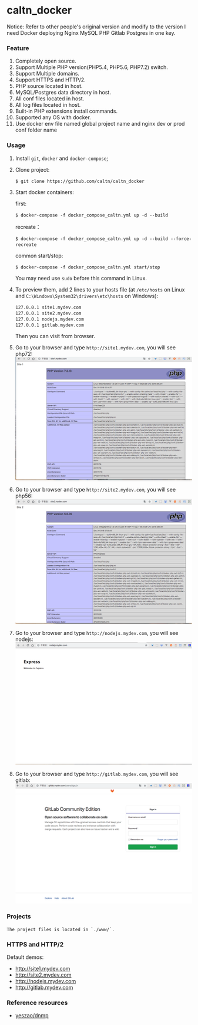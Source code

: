 # caltn_docker

Notice: Refer to other people's original version and modify to the version I need
Docker deploying Nginx MySQL PHP Gitlab Postgres in one key.

### Feature
1. Completely open source.
2. Support Multiple PHP version(PHP5.4, PHP5.6, PHP7.2) switch.
3. Support Multiple domains.
4. Support HTTPS and HTTP/2.
5. PHP source located in host.
6. MySQL/Postgres data directory in host.
7. All conf files located in host.
8. All log files located in host.
9. Built-in PHP extensions install commands.
10. Supported any OS with docker.
11. Use docker env file named global project name and nginx dev or prod conf folder name

### Usage
1. Install `git`, `docker` and `docker-compose`;
2. Clone project:
    ```
    $ git clone https://github.com/caltn/caltn_docker
    ```
4. Start docker containers:
    
    first:
    ```
    $ docker-compose -f docker_compose_caltn.yml up -d --build
    ```

    recreate：
    ```
    $ docker-compose -f docker_compose_caltn.yml up -d --build --force-recreate
    ```

    common start/stop:
    ```
    $ docker-compose -f docker_compose_caltn.yml start/stop
    ```
    You may need use `sudo` before this command in Linux.
5. To preview them, add 2 lines to your hosts file (at `/etc/hosts` on Linux and `C:\Windows\System32\drivers\etc\hosts` on Windows):
    ```
    127.0.0.1 site1.mydev.com
    127.0.0.1 site2.mydev.com
    127.0.0.1 nodejs.mydev.com
    127.0.0.1 gitlab.mydev.com
    ```
    Then you can visit from browser.
6. Go to your browser and type `http://site1.mydev.com`, you will see php72:
![Demo Image](./doc/site1.png)
7. Go to your browser and type `http://site2.mydev.com`, you will see php56:
![Demo Image](./doc/site2.png)
8. Go to your browser and type `http://nodejs.mydev.com`, you will see nodejs:
![Demo Image](./doc/nodejs.png)
9. Go to your browser and type `http://gitlab.mydev.com`, you will see gitlab:
![Demo Image](./doc/gitlab.png)

### Projects
    The project files is located in `./www/`.

### HTTPS and HTTP/2
Default demos:
* http://site1.mydev.com
* http://site2.mydev.com
* http://nodejs.mydev.com
* http://gitlab.mydev.com

### Reference resources
- [yeszao/dnmp](https://github.com/yeszao/dnmp)